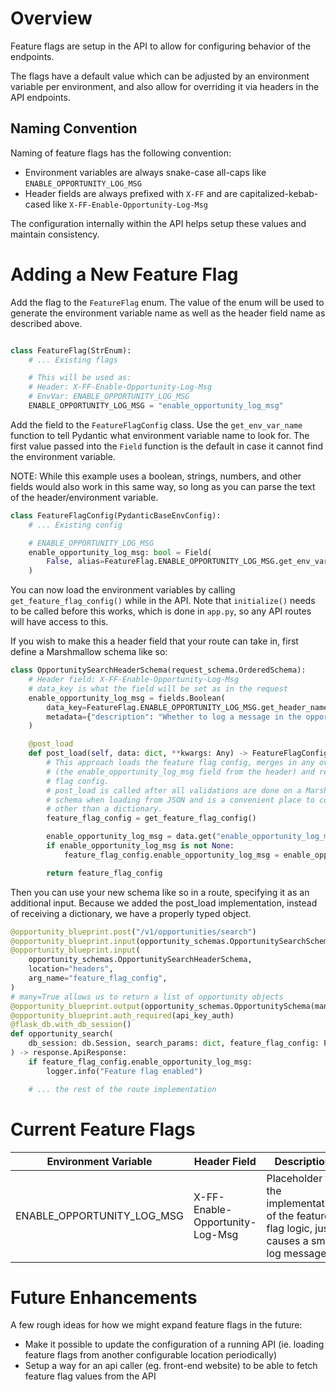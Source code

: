 # Overview

Feature flags are setup in the API to allow for configuring behavior of the endpoints.

The flags have a default value which can be adjusted by an environment variable per environment,
and also allow for overriding it via headers in the API endpoints.

## Naming Convention

Naming of feature flags has the following convention:
* Environment variables are always snake-case all-caps like `ENABLE_OPPORTUNITY_LOG_MSG`
* Header fields are always prefixed with `X-FF` and are capitalized-kebab-cased like `X-FF-Enable-Opportunity-Log-Msg`

The configuration internally within the API helps setup these values and maintain consistency.


# Adding a New Feature Flag

Add the flag to the `FeatureFlag` enum. The value of the enum will be used
to generate the environment variable name as well as the header field name as described above.

```py

class FeatureFlag(StrEnum):
    # ... Existing flags

    # This will be used as:
    # Header: X-FF-Enable-Opportunity-Log-Msg
    # EnvVar: ENABLE_OPPORTUNITY_LOG_MSG
    ENABLE_OPPORTUNITY_LOG_MSG = "enable_opportunity_log_msg"
```

Add the field to the `FeatureFlagConfig` class. Use the `get_env_var_name` function
to tell Pydantic what environment variable name to look for. The first value passed
into the `Field` function is the default in case it cannot find the environment variable.

NOTE: While this example uses a boolean, strings, numbers, and other fields would also
      work in this same way, so long as you can parse the text of the header/environment variable.

```py
class FeatureFlagConfig(PydanticBaseEnvConfig):
    # ... Existing config

    # ENABLE_OPPORTUNITY_LOG_MSG
    enable_opportunity_log_msg: bool = Field(
        False, alias=FeatureFlag.ENABLE_OPPORTUNITY_LOG_MSG.get_env_var_name()
    )
```

You can now load the environment variables by calling `get_feature_flag_config()`
while in the API. Note that `initialize()` needs to be called before this works,
which is done in `app.py`, so any API routes will have access to this.

If you wish to make this a header field that your route can take in, first define
a Marshmallow schema like so:

```py
class OpportunitySearchHeaderSchema(request_schema.OrderedSchema):
    # Header field: X-FF-Enable-Opportunity-Log-Msg
    # data_key is what the field will be set as in the request
    enable_opportunity_log_msg = fields.Boolean(
        data_key=FeatureFlag.ENABLE_OPPORTUNITY_LOG_MSG.get_header_name(),
        metadata={"description": "Whether to log a message in the opportunity endpoint"},
    )

    @post_load
    def post_load(self, data: dict, **kwargs: Any) -> FeatureFlagConfig:
        # This approach loads the feature flag config, merges in any overrides
        # (the enable_opportunity_log_msg field from the header) and returns the feature
        # flag config.
        # post_load is called after all validations are done on a Marshmallow
        # schema when loading from JSON and is a convenient place to convert to something
        # other than a dictionary.
        feature_flag_config = get_feature_flag_config()

        enable_opportunity_log_msg = data.get("enable_opportunity_log_msg", None)
        if enable_opportunity_log_msg is not None:
            feature_flag_config.enable_opportunity_log_msg = enable_opportunity_log_msg

        return feature_flag_config
```

Then you can use your new schema like so in a route, specifying it as an additional input.
Because we added the post_load implementation, instead of receiving a dictionary, we have a properly typed object.

```py
@opportunity_blueprint.post("/v1/opportunities/search")
@opportunity_blueprint.input(opportunity_schemas.OpportunitySearchSchema, arg_name="search_params")
@opportunity_blueprint.input(
    opportunity_schemas.OpportunitySearchHeaderSchema,
    location="headers",
    arg_name="feature_flag_config",
)
# many=True allows us to return a list of opportunity objects
@opportunity_blueprint.output(opportunity_schemas.OpportunitySchema(many=True))
@opportunity_blueprint.auth_required(api_key_auth)
@flask_db.with_db_session()
def opportunity_search(
    db_session: db.Session, search_params: dict, feature_flag_config: FeatureFlagConfig
) -> response.ApiResponse:
    if feature_flag_config.enable_opportunity_log_msg:
        logger.info("Feature flag enabled")

    # ... the rest of the route implementation
```

# Current Feature Flags

| Environment Variable       | Header Field | Description |
|----------------------------| ------------ |-------------|
| ENABLE_OPPORTUNITY_LOG_MSG | X-FF-Enable-Opportunity-Log-Msg | Placeholder for the implementation of the feature flag logic, just causes a small log message. |


# Future Enhancements

A few rough ideas for how we might expand feature flags in the future:
* Make it possible to update the configuration of a running API (ie. loading feature flags from another configurable location periodically)
* Setup a way for an api caller (eg. front-end website) to be able to fetch feature flag values from the API